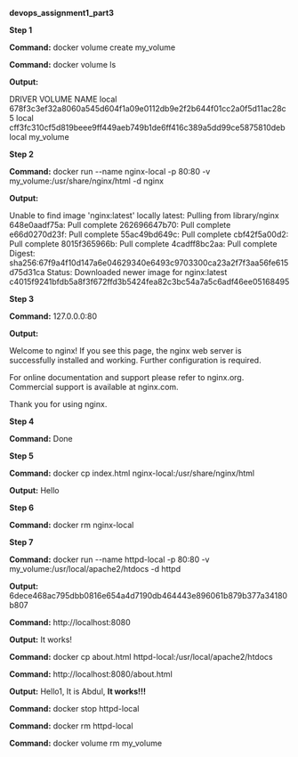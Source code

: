 **devops_assignment1_part3**


**Step 1**

**Command:** docker volume create my_volume

**Command:** docker volume ls

**Output:**

DRIVER    VOLUME NAME
local     678f3c3ef32a8060a545d604f1a09e0112db9e2f2b644f01cc2a0f5d11ac28c5
local     cff3fc310cf5d819beee9ff449aeb749b1de6ff416c389a5dd99ce5875810deb
local     my_volume

**Step 2**

**Command:** docker run --name nginx-local -p 80:80 -v my_volume:/usr/share/nginx/html -d nginx

**Output:** 

Unable to find image 'nginx:latest' locally
latest: Pulling from library/nginx
648e0aadf75a: Pull complete
262696647b70: Pull complete
e66d0270d23f: Pull complete
55ac49bd649c: Pull complete
cbf42f5a00d2: Pull complete
8015f365966b: Pull complete
4cadff8bc2aa: Pull complete
Digest: sha256:67f9a4f10d147a6e04629340e6493c9703300ca23a2f7f3aa56fe615d75d31ca
Status: Downloaded newer image for nginx:latest
c4015f9241bfdb5a8f3f672ffd3b5424fea82c3bc54a7a5c6adf46ee05168495


**Step 3**

**Command:** 127.0.0.0:80

**Output:** 

Welcome to nginx!
If you see this page, the nginx web server is successfully installed and working. Further configuration is required.

For online documentation and support please refer to nginx.org.
Commercial support is available at nginx.com.

Thank you for using nginx.



**Step 4**

**Command:** Done

**Step 5**

**Command:** docker cp index.html nginx-local:/usr/share/nginx/html

**Output:** Hello

**Step 6**

**Command:** docker rm nginx-local

**Step 7**

**Command:** docker run --name httpd-local -p 80:80 -v my_volume:/usr/local/apache2/htdocs -d httpd

**Output:** 6dece468ac795dbb0816e654a4d7190db464443e896061b879b377a34180b807

**Command:** http://localhost:8080

**Output:** It works!

**Command:** docker cp about.html httpd-local:/usr/local/apache2/htdocs

**Command:** http://localhost:8080/about.html

**Output:** Hello1, It is Abdul, **It works!!!**

**Command:** docker stop httpd-local

**Command:** docker rm httpd-local

**Command:** docker volume rm my_volume